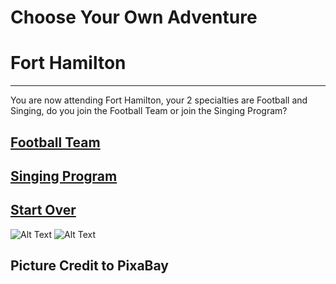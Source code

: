 # Choose Your Own Adventure
# Fort Hamilton
---

You are now attending Fort Hamilton, your 2 specialties are Football and Singing, do you join the Football Team or join the Singing Program?

## [Football Team](football.md)
## [Singing Program](singing.md)
## [Start Over](../home.md)

![Alt Text](https://pixabay.com/static/uploads/photo/2013/07/12/18/02/football-152827_640.png)
![Alt Text](https://pixabay.com/static/uploads/photo/2013/07/12/14/36/singer-148553_640.png)

## Picture Credit to PixaBay